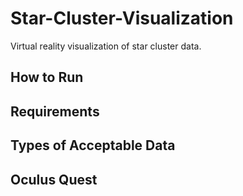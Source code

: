 # Star-Cluster-Visualization
Virtual reality visualization of star cluster data.

## How to Run

## Requirements

## Types of Acceptable Data

## Oculus Quest
